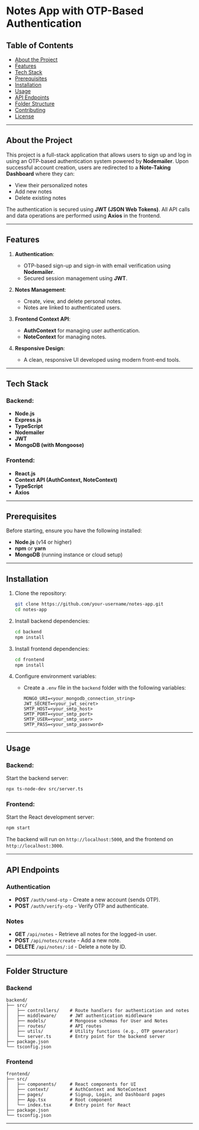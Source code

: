 
# Notes App with OTP-Based Authentication  

## Table of Contents  
- [About the Project](#about-the-project)  
- [Features](#features)  
- [Tech Stack](#tech-stack)  
- [Prerequisites](#prerequisites)  
- [Installation](#installation)  
- [Usage](#usage)  
- [API Endpoints](#api-endpoints)  
- [Folder Structure](#folder-structure)  
- [Contributing](#contributing)  
- [License](#license)  

---

## About the Project  

This project is a full-stack application that allows users to sign up and log in using an OTP-based authentication system powered by **Nodemailer**. Upon successful account creation, users are redirected to a **Note-Taking Dashboard** where they can:  
- View their personalized notes  
- Add new notes  
- Delete existing notes  

The authentication is secured using **JWT (JSON Web Tokens)**. All API calls and data operations are performed using **Axios** in the frontend.  

---

## Features  

1. **Authentication**:  
   - OTP-based sign-up and sign-in with email verification using **Nodemailer**.  
   - Secured session management using **JWT**.  

2. **Notes Management**:  
   - Create, view, and delete personal notes.  
   - Notes are linked to authenticated users.  

3. **Frontend Context API**:  
   - **AuthContext** for managing user authentication.  
   - **NoteContext** for managing notes.  

4. **Responsive Design**:  
   - A clean, responsive UI developed using modern front-end tools.  

---

## Tech Stack  

### Backend:  
- **Node.js**  
- **Express.js**  
- **TypeScript**  
- **Nodemailer**  
- **JWT**  
- **MongoDB (with Mongoose)**  

### Frontend:  
- **React.js**  
- **Context API (AuthContext, NoteContext)**  
- **TypeScript**  
- **Axios**  

---

## Prerequisites  

Before starting, ensure you have the following installed:  
- **Node.js** (v14 or higher)  
- **npm** or **yarn**  
- **MongoDB** (running instance or cloud setup)  

---

## Installation  

1. Clone the repository:  
   ```bash  
   git clone https://github.com/your-username/notes-app.git  
   cd notes-app  
   ```  

2. Install backend dependencies:  
   ```bash  
   cd backend  
   npm install  
   ```  

3. Install frontend dependencies:  
   ```bash  
   cd frontend  
   npm install  
   ```  

4. Configure environment variables:  
   - Create a `.env` file in the `backend` folder with the following variables:  
     ```env  
     MONGO_URI=<your_mongodb_connection_string>  
     JWT_SECRET=<your_jwt_secret>  
     SMTP_HOST=<your_smtp_host>  
     SMTP_PORT=<your_smtp_port>  
     SMTP_USER=<your_smtp_user>  
     SMTP_PASS=<your_smtp_password>  
     ```  

---

## Usage  

### Backend:  
Start the backend server:  
```bash  
npx ts-node-dev src/server.ts  
```  

### Frontend:  
Start the React development server:  
```bash  
npm start  
```  

The backend will run on `http://localhost:5000`, and the frontend on `http://localhost:3000`.  

---

## API Endpoints  

### Authentication  
- **POST** `/auth/send-otp` - Create a new account (sends OTP).  
- **POST** `/auth/verify-otp` - Verify OTP and authenticate.  
 

### Notes  
- **GET** `/api/notes` - Retrieve all notes for the logged-in user.  
- **POST** `/api/notes/create` - Add a new note.  
- **DELETE** `/api/notes/:id` - Delete a note by ID.  

---

## Folder Structure  

### Backend  
```
backend/  
├── src/   
│   ├── controllers/    # Route handlers for authentication and notes  
│   ├── middleware/     # JWT authentication middleware  
│   ├── models/         # Mongoose schemas for User and Notes  
│   ├── routes/         # API routes  
│   ├── utils/          # Utility functions (e.g., OTP generator)  
│   └── server.ts       # Entry point for the backend server  
├── package.json  
└── tsconfig.json  
```  

### Frontend  
```
frontend/  
├── src/  
│   ├── components/     # React components for UI  
│   ├── context/        # AuthContext and NoteContext  
│   ├── pages/          # Signup, Login, and Dashboard pages    
│   ├── App.tsx         # Root component  
│   └── index.tsx       # Entry point for React  
├── package.json  
└── tsconfig.json  
```  

---


